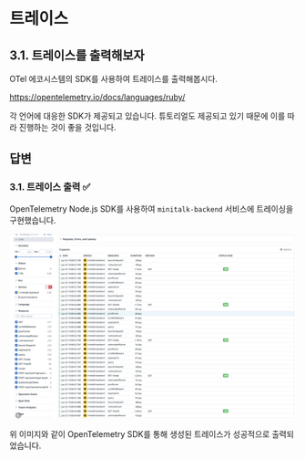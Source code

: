 # 트레이스

## 3.1. 트레이스를 출력해보자

OTel 에코시스템의 SDK를 사용하여 트레이스를 출력해봅시다.

https://opentelemetry.io/docs/languages/ruby/

각 언어에 대응한 SDK가 제공되고 있습니다. 튜토리얼도 제공되고 있기 때문에 이를 따라 진행하는 것이 좋을 것입니다.

## 답변

### 3.1. 트레이스 출력 ✅
OpenTelemetry Node.js SDK를 사용하여 `minitalk-backend` 서비스에 트레이싱을 구현했습니다.

![트레이스 출력 결과](7.png)

위 이미지와 같이 OpenTelemetry SDK를 통해 생성된 트레이스가 성공적으로 출력되었습니다.

